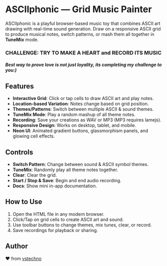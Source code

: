 # ASCIIphonic — Grid Music Painter

ASCIIphonic is a playful browser-based music toy that combines ASCII art drawing with real-time sound generation. 
Draw on a responsive ASCII grid to produce musical notes, switch patterns, or mash them all together in **TuneMix** mode.

### **CHALLENGE: TRY TO MAKE A HEART and RECORD ITS MUSIC**
##### Best way to prove love is not just loyality, its completing my challenge to you:)
## Features
- **Interactive Grid**: Click or tap cells to draw ASCII art and play notes.
- **Location-based Variation**: Notes change based on grid position.
- **Themes/Patterns**: Switch between multiple ASCII & sound themes.
- **TuneMix Mode**: Play a random mashup of all theme notes.
- **Recording**: Save your creations as WAV or MP3 (MP3 requires lamejs).
- **Responsive Design**: Works on desktop, tablet, and mobile.
- **Neon UI**: Animated gradient buttons, glassmorphism panels, and glowing cell effects.

## Controls
- **Switch Pattern**: Change between sound & ASCII symbol themes.
- **TuneMix**: Randomly play all theme notes together.
- **Clear**: Clear the grid.
- **Start / Stop & Save**: Begin and end audio recording.
- **Docs**: Show mini in-app documentation.

## How to Use
1. Open the HTML file in any modern browser.
2. Click/Tap on grid cells to create ASCII art and sound.
3. Use toolbar buttons to change themes, mix tunes, clear, or record.
4. Save recordings for playback or sharing.

## Author
❤️ from [vstechno](https://github.com/vstechno-official)
